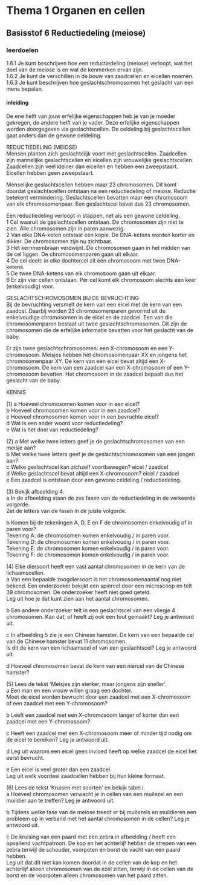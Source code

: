 # Thema 1 Organen en cellen

## Basisstof 6 Reductiedeling (meiose)

### leerdoelen

1.6.1 Je kunt beschrijven hoe een reductiedeling (meiose) verloopt, wat het doel van de meiose is en wat de kenmerken ervan zijn.  
1.6.2 Je kunt de verschillen in de bouw van zaadcellen en eicellen noemen.  
1.6.3 Je kunt beschrijven hoe geslachtschromosomen het geslacht van een mens bepalen.  

#### inleiding

De ene helft van jouw erfelijke eigenschappen heb je van je moeder gekregen, de 
andere helft van je vader. Deze erfelijke eigenschappen worden doorgegeven via 
geslachtscellen. De celdeling bij geslachtscellen gaat anders dan de gewone celdeling.

REDUCTIEDELING (MEIOSE)  
Mensen planten zich geslachtelijk voort met geslachtscellen. Zaadcellen zijn mannelijke 
geslachtscellen en eicellen zijn vrouwelijke geslachtscellen. Zaadcellen zijn veel 
kleiner dan eicellen en hebben een zweepstaart. Eicellen hebben geen zweepstaart.  

Menselijke geslachtscellen hebben maar 23 chromosomen. Dit komt doordat 
geslachtscellen ontstaan na een reductiedeling of meiose. Reductie betekent 
vermindering. Geslachtscellen bevatten maar één chromosoom van elk 
chromosomenpaar. Een geslachtscel bevat dus 23 chromosomen.

Een reductiedeling verloopt in stappen, net als een gewone celdeling.  
1 Cel waaruit de geslachtscellen ontstaan. De chromosomen zijn niet te zien. Alle 
chromosomen zijn in paren aanwezig.  
2 Van elke DNA-keten ontstaat een kopie. De DNA-ketens worden korter en dikker. De 
chromosomen zijn nu zichtbaar.  
3 Het kernmembraan verdwijnt. De chromosomen gaan in het midden van de cel liggen. 
De chromosomenparen gaan uit elkaar.  
4 De cel deelt: in elke dochtercel zit één chromosoom met twee DNA-ketens.  
5 De twee DNA-ketens van elk chromosoom gaan uit elkaar.  
6 Er zijn vier cellen ontstaan. Per cel komt elk chromosoom slechts één keer 
(enkelvoudig) voor.  

GESLACHTSCHROMOSOMEN BIJ DE BEVRUCHTING  
Bij de bevruchting versmelt de kern van een eicel met de kern van een zaadcel.
Daarbij worden 23 chromosomenparen gevormd uit de enkelvoudige chromosomen 
in de eicel en de zaadcel. Een van die chromosomenparen bestaat uit twee 
geslachtschromosomen. Dit zijn de chromosomen die de erfelijke informatie bevatten 
voor het geslacht van de baby.

Er zijn twee geslachtschromosomen: een X-chromosoom en een Y-chromosoom.
Meisjes hebben het chromosomenpaar XX en jongens het chromosomenpaar XY. De 
kern van een eicel bevat altijd een X-chromosoom. De kern van een zaadcel kan een 
X-chromosoom of een Y-chromosoom bevatten. Het chromosoom in de zaadcel bepaalt 
dus het geslacht van de baby.  

KENNIS

(1) a Hoeveel chromosomen komen voor in een eicel?  
b Hoeveel chromosomen komen voor in een zaadcel?  
c Hoeveel chromosomen komen voor in een bevruchte eicel?  
d Wat is een ander woord voor reductiedeling?  
e Wat is het doel van reductiedeling?  

(2) a Met welke twee letters geef je de geslachtschromosomen van een meisje aan?  
b Met welke twee letters geef je de geslachtschromosomen van een jongen aan?  
c Welke geslachtscel kan zichzelf voortbewegen? eicel / zaadcel  
d Welke geslachtscel bevat altijd een X-chromosoom? eicel / zaadcel  
e Een zaadcel is ontstaan door een gewone celdeling / reductiedeling.  

(3) Bekijk afbeelding 4.  
a In de afbeelding staan de zes fasen van de reductiedeling in de verkeerde volgorde.  
Zet de letters van de fasen in de juiste volgorde.  

b Komen bij de tekeningen A, D, E en F de chromosomen enkelvoudig of in paren voor?  
Tekening A: de chromosomen komen enkelvoudig / in paren voor.  
Tekening D: de chromosomen komen enkelvoudig / in paren voor.  
Tekening E: de chromosomen komen enkelvoudig / in paren voor.  
Tekening F: de chromosomen komen enkelvoudig / in paren voor.    

(4) Elke diersoort heeft een vast aantal chromosomen in de kern van de lichaamscellen.  
a Van een bepaalde zoogdiersoort is het chromosomenaantal nog niet bekend. Een 
onderzoeker bekijkt een spiercel door een microscoop en telt 39 chromosomen. 
De onderzoeker heeft niet goed geteld.  
Leg uit hoe je dat kunt zien aan het aantal chromosomen.  

b Een andere onderzoeker telt in een geslachtscel van een vliegje 4 chromosomen. 
Kan dat, of heeft zij ook een fout gemaakt? Leg je antwoord uit.  

c In afbeelding 5 zie je een Chinese hamster. De kern van een bepaalde cel van de 
Chinese hamster bevat 11 chromosomen.  
Is dit de kern van een lichaamscel of van een geslachtscel? Leg je antwoord uit.  

d Hoeveel chromosomen bevat de kern van een niercel van de Chinese hamster?  

(5) Lees de tekst ‘Meisjes zijn sterker, maar jongens zijn sneller’.  
a Een man en een vrouw willen graag een dochter.  
Moet de eicel worden bevrucht door een zaadcel met een X-chromosoom of een 
zaadcel met een Y-chromosoom?  

b Leeft een zaadcel met een X-chromosoom langer of korter dan een zaadcel met een 
Y-chromosoom?  

c Heeft een zaadcel met een X-chromosoom meer of minder tijd nodig om de eicel te 
bereiken? Leg je antwoord uit.  

d Leg uit waarom een eicel geen invloed heeft op welke zaadcel de eicel het eerst bevrucht.  

e Een eicel is veel groter dan een zaadcel.  
Leg uit welk voordeel zaadcellen hebben bij hun kleine formaat.  

(6) Lees de tekst ‘Kruisen met soorten’ en bekijk tabel i.  
a Hoeveel chromosomen verwacht je in cellen van een muilezel en een muildier aan te 
treffen? Leg je antwoord uit.  

b Tijdens welke fase van de meiose treedt er bij muilezels en muildieren een probleem 
op in verband met het aantal chromosomen in de cellen? Leg je antwoord uit.  

c De kruising van een paard met een zebra in afbeelding / heeft een opvallend 
vachtpatroon. De kop en het achterlijf hebben de strepen van een zebra terwijl de 
schouder, voorpoten en borst de vacht van een paard hebben.  
Leg uit dat dit niet kan komen doordat in de cellen van de kop en het achterlijf alleen 
chromosomen van de ezel zitten, terwijl in de cellen van de borst en de voorpoten 
alleen chromosomen van het paard zitten.  